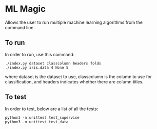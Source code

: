 # ML Magic

Allows the user to run multiple machine learning algorithms from the command line.

## To run

In order to run, use this command:

    ./index.py dataset classcolumn headers folds
    ./index.py iris.data 4 None 5
 
where dataset is the dataset to use, classcolumn is the column to use for classification, and headers indicates whether there are column titles.

## To test

In order to test, below are a list of all the tests:

    python3 -m unittest test_supervise
    python3 -m unittest test_data